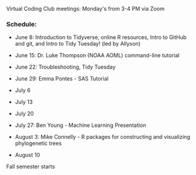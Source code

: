 Virtual Coding Club meetings: Monday's from 3-4 PM via Zoom

### Schedule:

- June 8: Introduction to Tidyverse, online R resources, Intro to GitHub and git, and Intro to Tidy Tuesday! (led by Allyson)
- June 15: Dr. Luke Thompson (NOAA AOML) command-line tutorial
- June 22: Troubleshooting, Tidy Tuesday
- June 29: Emma Pontes - SAS Tutorial

- July 6
- July 13
- July 20
- July 27: Ben Young - Machine Learning Presentation

- August 3: Mike Connelly - R packages for constructing and visualizing phylogenetic trees
- August 10

Fall semester starts
